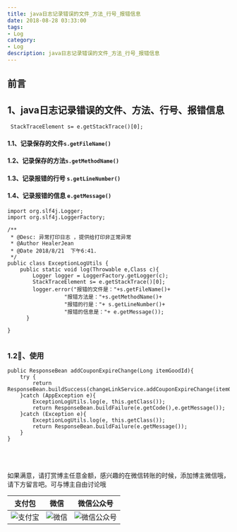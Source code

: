 ```yaml
---
title: java日志记录错误的文件_方法_行号_报错信息
date: 2018-08-28 03:33:00
tags: 
- Log
category: 
- Log
description: java日志记录错误的文件_方法_行号_报错信息
---
```

<!-- image url 
https://raw.githubusercontent.com/HealerJean123/HealerJean123.github.io/master/blogImages
　　首行缩进
<font color="red">  </font>
-->

## 前言



## 1、java日志记录错误的文件、方法、行号、报错信息


```
 StackTraceElement s= e.getStackTrace()[0];
```

#### 1.1、记录保存的文件`s.getFileName()`

#### 1.2、记录保存的方法`s.getMethodName()`

#### 1.3、记录报错的行号 `s.getLineNumber()`

#### 1.4、记录报错的信息 `e.getMessage()`


```
import org.slf4j.Logger;
import org.slf4j.LoggerFactory;

/**
 * @Desc: 异常打印日志 ，提供给打印非正常异常
 * @Author HealerJean
 * @Date 2018/8/21  下午6:41.
 */
public class ExceptionLogUtils {
    public static void log(Throwable e,Class c){
        Logger logger = LoggerFactory.getLogger(c);
        StackTraceElement s= e.getStackTrace()[0];
        logger.error("报错的文件是："+s.getFileName()+
                  "报错方法是："+s.getMethodName()+
                  "报错的行是："+ s.getLineNumber()+
                  "报错的信息是："+ e.getMessage());
      }

}


```

### 1.2、使用


```
public ResponseBean addCouponExpireChange(Long itemGoodId){
    try {
        return  ResponseBean.buildSuccess(changeLinkService.addCouponExpireChange(itemGoodId));
    }catch (AppException e){
        ExceptionLogUtils.log(e, this.getClass());
        return ResponseBean.buildFailure(e.getCode(),e.getMessage());
    }catch (Exception e){
        ExceptionLogUtils.log(e, this.getClass());
        return ResponseBean.buildFailure(e.getMessage());
    }
}

```









<br/><br/><br/>
如果满意，请打赏博主任意金额，感兴趣的在微信转账的时候，添加博主微信哦， 请下方留言吧。可与博主自由讨论哦

|支付包 | 微信|微信公众号|
|:-------:|:-------:|:------:|
|![支付宝](https://raw.githubusercontent.com/HealerJean123/HealerJean123.github.io/master/assets/img/tctip/alpay.jpg) | ![微信](https://raw.githubusercontent.com/HealerJean123/HealerJean123.github.io/master/assets/img/tctip/weixin.jpg)|![微信公众号](https://raw.githubusercontent.com/HealerJean123/HealerJean123.github.io/master/assets/img/my/qrcode_for_gh_a23c07a2da9e_258.jpg)|




<!-- Gitalk 评论 start  -->

<link rel="stylesheet" href="https://unpkg.com/gitalk/dist/gitalk.css">
<script src="https://unpkg.com/gitalk@latest/dist/gitalk.min.js"></script> 
<div id="gitalk-container"></div>    
 <script type="text/javascript">
    var gitalk = new Gitalk({
		clientID: `1d164cd85549874d0e3a`,
		clientSecret: `527c3d223d1e6608953e835b547061037d140355`,
		repo: `HealerJean123.github.io`,
		owner: 'HealerJean123',
		admin: ['HealerJean123'],
		id: 'lUkH3oQBuxepNWaD',
    });
    gitalk.render('gitalk-container');
</script> 

<!-- Gitalk end -->

